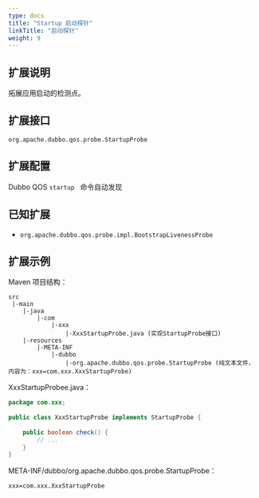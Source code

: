 ```yaml
---
type: docs
title: "Startup 启动探针"
linkTitle: "启动探针"
weight: 9
---
```


## 扩展说明


拓展应用启动的检测点。


## 扩展接口


`org.apache.dubbo.qos.probe.StartupProbe`


## 扩展配置


Dubbo QOS `startup`   命令自动发现


## 已知扩展


- `org.apache.dubbo.qos.probe.impl.BootstrapLivenessProbe`



## 扩展示例


Maven 项目结构：


```
src
 |-main
    |-java
        |-com
            |-xxx
                |-XxxStartupProbe.java (实现StartupProbe接口)
    |-resources
        |-META-INF
            |-dubbo
                |-org.apache.dubbo.qos.probe.StartupProbe (纯文本文件，内容为：xxx=com.xxx.XxxStartupProbe)
```


XxxStartupProbee.java：


```java
package com.xxx;
 
public class XxxStartupProbe implements StartupProbe {
    
    public boolean check() {
        // ...
    }
}
```


META-INF/dubbo/org.apache.dubbo.qos.probe.StartupProbe：


```
xxx=com.xxx.XxxStartupProbe
```


